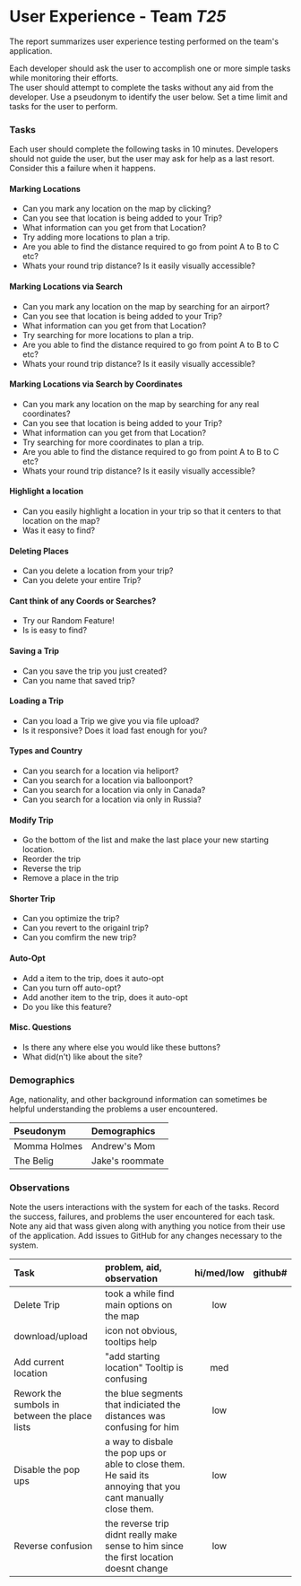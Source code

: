 # User Experience - Team *T25* 

The report summarizes user experience testing performed on the team's application.

Each developer should ask the user to accomplish one or more simple tasks while monitoring their efforts.  
The user should attempt to complete the tasks without any aid from the developer.
Use a pseudonym to identify the user below. 
Set a time limit and tasks for the user to perform.

 
### Tasks

Each user should complete the following tasks in 10 minutes.
Developers should not guide the user, but the user may ask for help as a last resort.  
Consider this a failure when it happens.  

#### Marking Locations 
* Can you mark any location on the map by clicking?
* Can you see that location is being added to your Trip?
* What information can you get from that Location?
* Try adding more locations to plan a trip.
* Are you able to find the distance required to go from point A to B to C etc?
* Whats your round trip distance? Is it easily visually accessible?

#### Marking Locations via Search
* Can you mark any location on the map by searching for an airport?
* Can you see that location is being added to your Trip?
* What information can you get from that Location?
* Try searching for more locations to plan a trip.
* Are you able to find the distance required to go from point A to B to C etc?
* Whats your round trip distance? Is it easily visually accessible?

#### Marking Locations via Search by Coordinates
* Can you mark any location on the map by searching for any real coordinates?
* Can you see that location is being added to your Trip?
* What information can you get from that Location?
* Try searching for more coordinates to plan a trip.
* Are you able to find the distance required to go from point A to B to C etc?
* Whats your round trip distance? Is it easily visually accessible?

#### Highlight a location
* Can you easily highlight a location in your trip so that it centers to that location on the map?
* Was it easy to find?

#### Deleting Places
* Can you delete a location from your trip?
* Can you delete your entire Trip?

#### Cant think of any Coords or Searches?
* Try our Random Feature!
* Is is easy to find?

#### Saving a Trip
* Can you save the trip you just created?
* Can you name that saved trip?

#### Loading a Trip
* Can you load a Trip we give you via file upload?
* Is it responsive? Does it load fast enough for you?

#### Types and Country
* Can you search for a location via heliport?
* Can you search for a location via balloonport?
* Can you search for a location via only in Canada?
* Can you search for a location via only in Russia?

#### Modify Trip
* Go the bottom of the list and make the last place your new starting location.
* Reorder the trip
* Reverse the trip
* Remove a place in the trip

#### Shorter Trip
* Can you optimize the trip?
* Can you revert to the origainl trip?
* Can you comfirm the new trip?

#### Auto-Opt
* Add a item to the trip, does it auto-opt
* Can you turn off auto-opt?
* Add another item to the trip, does it auto-opt
* Do you like this feature?

#### Misc. Questions
* Is there any where else you would like these buttons?
* What did(n't) like about the site?

### Demographics

Age, nationality, and other background information can sometimes be helpful understanding the problems a user encountered.

| Pseudonym | Demographics |
| :--- | :--- |
|Momma Holmes| Andrew's Mom |
|The Belig| Jake's roommate |



### Observations

Note the users interactions with the system for each of the tasks.
Record the success, failures, and problems the user encountered for each task.
Note any aid that wass given along with anything you notice from their use of the application.
Add issues to GitHub for any changes necessary to the system.

| Task | problem, aid, observation | hi/med/low | github#  |
| :--- | :--- | :---: | :---: |
| Delete Trip | took a while find main options on the map | low ||
| download/upload | icon not obvious, tooltips help | ||
| Add current location | "add starting location" Tooltip is confusing | med ||
| Rework the sumbols in between the place lists | the blue segments that indiciated the distances was confusing for him | low ||
| Disable the pop ups | a way to disbale the pop ups or able to close them. He said its annoying that you cant manually close them. | low ||
| Reverse confusion| the reverse trip didnt really make sense to him since the first location doesnt change| low ||
